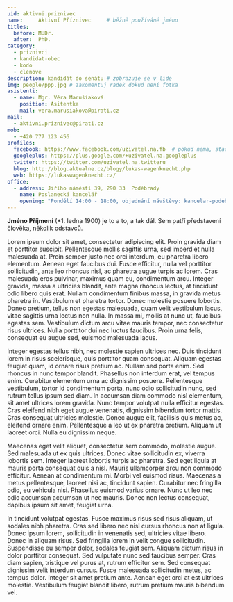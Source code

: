 ```yaml
---
uid: aktivni.priznivec
name:     Aktivní Příznivec  	# běžně používáné jméno
titles:
  before: MUDr.
  after:  PhD.
category:
  - priznivci
  - kandidat-obec
  - kodo
  - clenove
description: kandidát do senátu # zobrazuje se v lide
img: people/ppp.jpg # zakomentuj radek dokud není fotka
asistenti:
  - name: Mgr. Věra Marušiaková
    position: Asitentka
    mail: vera.marusiakova@pirati.cz
mail:
  - aktivni.priznivec@pirati.cz
mob:
  - +420 777 123 456
profiles:
  facebook: https://www.facebook.com/uzivatel.na.fb  # pokud nema, staci smazat tuto radku
  googleplus: https://plus.google.com/+uzivatel.na.googleplus
  twitter: https://twitter.com/uzivatel.na.twitteru
  blog: http://blog.aktualne.cz/blogy/lukas-wagenknecht.php
  web: https://lukaswagenknecht.cz/
office:
  - address: Jiřího náměstí 39, 290 33  Poděbrady
    name: Poslanecká kancelář
    opening: "Pondělí 14:00 - 18:00, objednání návštěvy: kancelar-podebrady@pirati.cz nebo 778 111 462. Dne 18. 6. je z pracovních důvodů kancelář mimo provoz."
---
```


**Jméno Příjmení** (*1. ledna 1900) je to a to, a tak dál. Sem patří představení člověka, několik odstavců.

Lorem ipsum dolor sit amet, consectetur adipiscing elit. Proin gravida diam et
porttitor suscipit. Pellentesque mollis sagittis urna, sed imperdiet nulla
malesuada at. Proin semper justo nec orci interdum, eu pharetra libero
elementum. Aenean eget faucibus dui. Fusce efficitur, nulla vel porttitor
sollicitudin, ante leo rhoncus nisl, ac pharetra augue turpis ac lorem. Cras
malesuada eros pulvinar, maximus quam eu, condimentum arcu. Integer gravida,
massa a ultricies blandit, ante magna rhoncus lectus, at tincidunt odio libero
quis erat. Nullam condimentum finibus massa, in gravida metus pharetra in.
Vestibulum et pharetra tortor. Donec molestie posuere lobortis. Donec pretium,
tellus non egestas malesuada, quam velit vestibulum lacus, vitae sagittis urna
lectus non nulla. In massa mi, mollis at nunc ut, faucibus egestas sem.
Vestibulum dictum arcu vitae mauris tempor, nec consectetur risus ultrices.
Nulla porttitor dui nec luctus faucibus. Proin urna felis, consequat eu augue
sed, euismod malesuada lacus.

Integer egestas tellus nibh, nec molestie sapien ultrices nec. Duis tincidunt
lorem in risus scelerisque, quis porttitor quam consequat. Aliquam egestas
feugiat quam, id ornare risus pretium ac. Nullam sed porta enim. Sed rhoncus in
nunc tempor blandit. Phasellus non interdum erat, vel tempus enim. Curabitur
elementum urna ac dignissim posuere. Pellentesque vestibulum, tortor id
condimentum porta, nunc odio sollicitudin nunc, sed rutrum tellus ipsum sed
diam. In accumsan diam commodo nisl elementum, sit amet ultrices lorem gravida.
Nunc tempor volutpat nulla efficitur egestas. Cras eleifend nibh eget augue
venenatis, dignissim bibendum tortor mattis. Cras consequat ultricies molestie.
Donec augue elit, facilisis quis metus ac, eleifend ornare enim. Pellentesque a
leo ut ex pharetra pretium. Aliquam ut laoreet orci. Nulla eu dignissim neque.

Maecenas eget velit aliquet, consectetur sem commodo, molestie augue. Sed
malesuada ut ex quis ultrices. Donec vitae sollicitudin ex, viverra lobortis
sem. Integer laoreet lobortis turpis ac pharetra. Sed eget ligula at mauris
porta consequat quis a nisl. Mauris ullamcorper arcu non commodo efficitur.
Aenean at condimentum mi. Morbi vel euismod risus. Maecenas a metus
pellentesque, laoreet nisi ac, tincidunt sapien. Curabitur nec fringilla odio,
eu vehicula nisi. Phasellus euismod varius ornare. Nunc ut leo nec odio accumsan
accumsan ut nec mauris. Donec non lectus consequat, dapibus ipsum sit amet,
feugiat urna.

In tincidunt volutpat egestas. Fusce maximus risus sed risus aliquam, ut sodales
nibh pharetra. Cras sed libero nec nisl cursus rhoncus non at ligula. Donec
ipsum lorem, sollicitudin in venenatis sed, ultricies vitae libero. Donec in
aliquam risus. Sed fringilla lorem in velit congue sollicitudin. Suspendisse eu
semper dolor, sodales feugiat sem. Aliquam dictum risus in dolor porttitor
consequat. Sed vulputate nunc sed faucibus semper. Cras diam sapien, tristique
vel purus at, rutrum efficitur sem. Sed consequat dignissim velit interdum
cursus. Fusce malesuada sollicitudin metus, ac tempus dolor. Integer sit amet
pretium ante. Aenean eget orci at est ultrices molestie. Vestibulum feugiat
blandit libero, rutrum pretium mauris bibendum vel.
